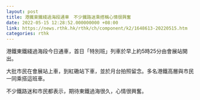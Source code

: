 ```yaml
---
layout: post
title: 港鐵東鐵綫過海段通車　不少鐵路迷乘搭稱心情很興奮
date: 2022-05-15 12:28:52.000000000 +08:00
link: https://news.rthk.hk/rthk/ch/component/k2/1648613-20220515.htm
categories: rthk
---
```


港鐵東鐵綫過海段今日通車，首日「特別班」列車於早上約5時25分由會展站開出。

大批巿民在會展站上車，到紅磡站下車，並於月台拍照留念。多名港鐵高層與市民一同乘搭這班車。

不少鐵路迷和市民都表示，期待東鐵過海很久，心情很興奮。
